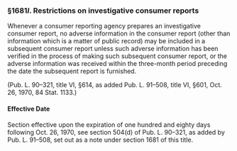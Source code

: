 ### §1681*l*. Restrictions on investigative consumer reports ###

Whenever a consumer reporting agency prepares an investigative consumer report, no adverse information in the consumer report (other than information which is a matter of public record) may be included in a subsequent consumer report unless such adverse information has been verified in the process of making such subsequent consumer report, or the adverse information was received within the three-month period preceding the date the subsequent report is furnished.

(Pub. L. 90–321, title VI, §614, as added Pub. L. 91–508, title VI, §601, Oct. 26, 1970, 84 Stat. 1133.)

#### Effective Date ####

Section effective upon the expiration of one hundred and eighty days following Oct. 26, 1970, see section 504(d) of Pub. L. 90–321, as added by Pub. L. 91–508, set out as a note under section 1681 of this title.